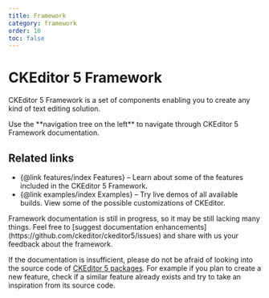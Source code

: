 ```yaml
---
title: Framework
category: framework
order: 10
toc: false
---
```


# CKEditor 5 Framework

CKEditor 5 Framework is a set of components enabling you to create any kind of text editing solution.

<info-box>
Use the **navigation tree on the left** to navigate through CKEditor 5 Framework documentation.
</info-box>

## Related links

 * {@link features/index Features} &ndash; Learn about some of the features included in the CKEditor 5 Framework.
 * {@link examples/index Examples} &ndash; Try live demos of all available builds. View some of the possible customizations of CKEditor.

<info-box>
Framework documentation is still in progress, so it may be still lacking many things. Feel free to [suggest documentation enhancements](https://github.com/ckeditor/ckeditor5/issues) and share with us your feedback about the framework. 

If the documentation is insufficient, please do not be afraid of looking into the source code of [CKEditor 5 packages](https://github.com/ckeditor?utf8=%E2%9C%93&q=ckeditor5&type=public). For example if you plan to create a new feature, check if a similar feature already exists and try to take an inspiration from its source code.
</info-box>
